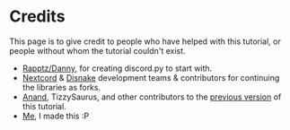 # Credits

This page is to give credit to people who have helped with this tutorial, or people without whom the tutorial couldn't exist.

- [Rapptz/Danny](https://github.com/rapptz), for creating discord.py to start with.
- [Nextcord](https://github.com/nextcord) & [Disnake](https://github.com/DisnakeDev) development teams & contributors for continuing the libraries as forks.
- [Anand](https://github.com/anand2312), TizzySaurus, and other contributors to the [previous version](https://github.com/vcokltfre/tutorial) of this tutorial.
- [Me](https://github.com/vcokltfre), I made this :P

